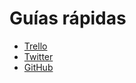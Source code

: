 # Guías rápidas

* [Trello](trello/index.md)
* [Twitter](twitter/index.md)
* [GitHub](github/index.md)
